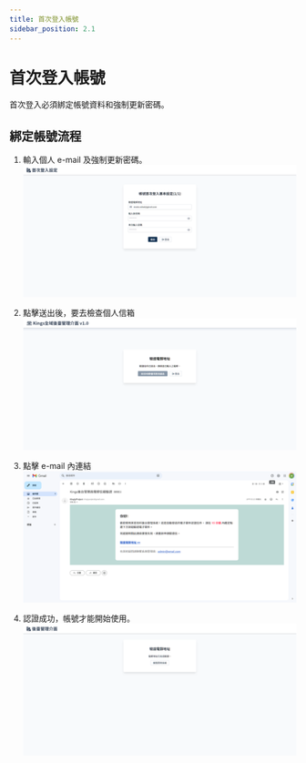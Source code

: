 ```yaml
---
title: 首次登入帳號
sidebar_position: 2.1
---
```


# 首次登入帳號

首次登入必須綁定帳號資料和強制更新密碼。

## 綁定帳號流程

1. 輸入個人 e-mail 及強制更新密碼。
   ![首次登入](img/bind-account.png)

2. 點擊送出後，要去檢查個人信箱
   ![認證 e-mail](img/vertify-email.png)

3. 點擊 e-mail 內連結
   ![e-mail信件](img/vertify-email-content.png)

4. 認證成功，帳號才能開始使用。
   ![e-mail 認證成功](img/vertify-email-seccessed.png)

